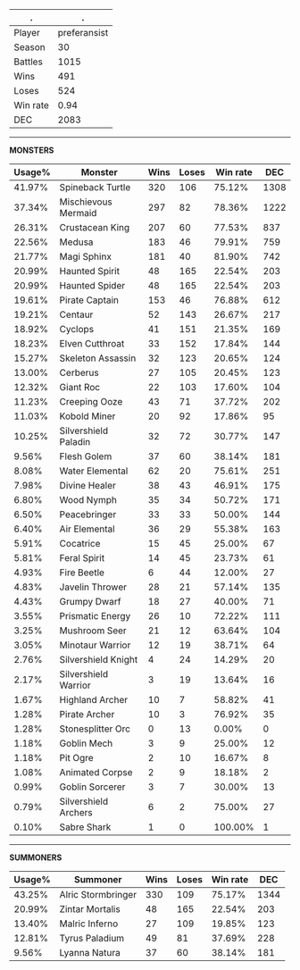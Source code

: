 .|.
|-|-
Player|preferansist
Season|30
Battles|1015
Wins|491
Loses|524
Win rate|0.94
DEC|2083

---
**MONSTERS**

Usage%|Monster|Wins|Loses|Win rate|DEC|
-|-|-|-|-|-|
41.97%|Spineback Turtle|320|106|75.12%|1308|
37.34%|Mischievous Mermaid|297|82|78.36%|1222|
26.31%|Crustacean King|207|60|77.53%|837|
22.56%|Medusa|183|46|79.91%|759|
21.77%|Magi Sphinx|181|40|81.90%|742|
20.99%|Haunted Spirit|48|165|22.54%|203|
20.99%|Haunted Spider|48|165|22.54%|203|
19.61%|Pirate Captain|153|46|76.88%|612|
19.21%|Centaur|52|143|26.67%|217|
18.92%|Cyclops|41|151|21.35%|169|
18.23%|Elven Cutthroat|33|152|17.84%|144|
15.27%|Skeleton Assassin|32|123|20.65%|124|
13.00%|Cerberus|27|105|20.45%|123|
12.32%|Giant Roc|22|103|17.60%|104|
11.23%|Creeping Ooze|43|71|37.72%|202|
11.03%|Kobold Miner|20|92|17.86%|95|
10.25%|Silvershield Paladin|32|72|30.77%|147|
9.56%|Flesh Golem|37|60|38.14%|181|
8.08%|Water Elemental|62|20|75.61%|251|
7.98%|Divine Healer|38|43|46.91%|175|
6.80%|Wood Nymph|35|34|50.72%|171|
6.50%|Peacebringer|33|33|50.00%|144|
6.40%|Air Elemental|36|29|55.38%|163|
5.91%|Cocatrice|15|45|25.00%|67|
5.81%|Feral Spirit|14|45|23.73%|61|
4.93%|Fire Beetle|6|44|12.00%|27|
4.83%|Javelin Thrower|28|21|57.14%|135|
4.43%|Grumpy Dwarf|18|27|40.00%|71|
3.55%|Prismatic Energy|26|10|72.22%|111|
3.25%|Mushroom Seer|21|12|63.64%|104|
3.05%|Minotaur Warrior|12|19|38.71%|64|
2.76%|Silvershield Knight|4|24|14.29%|20|
2.17%|Silvershield Warrior|3|19|13.64%|16|
1.67%|Highland Archer|10|7|58.82%|41|
1.28%|Pirate Archer|10|3|76.92%|35|
1.28%|Stonesplitter Orc|0|13|0.00%|0|
1.18%|Goblin Mech|3|9|25.00%|12|
1.18%|Pit Ogre|2|10|16.67%|8|
1.08%|Animated Corpse|2|9|18.18%|2|
0.99%|Goblin Sorcerer|3|7|30.00%|13|
0.79%|Silvershield Archers|6|2|75.00%|27|
0.10%|Sabre Shark|1|0|100.00%|1|

---
**SUMMONERS**

Usage%|Summoner|Wins|Loses|Win rate|DEC|
-|-|-|-|-|-|
43.25%|Alric Stormbringer|330|109|75.17%|1344|
20.99%|Zintar Mortalis|48|165|22.54%|203|
13.40%|Malric Inferno|27|109|19.85%|123|
12.81%|Tyrus Paladium|49|81|37.69%|228|
9.56%|Lyanna Natura|37|60|38.14%|181|
